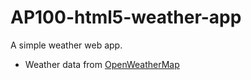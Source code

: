 # AP100-html5-weather-app

A simple weather web app.

* Weather data from [OpenWeatherMap](http://api.openweathermap.org/data/2.5/weather?q=Taipei&APPID={APPKEY})
